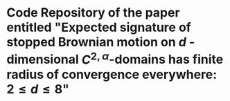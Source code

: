 #  Code Repository of the paper entitled "Expected signature of stopped Brownian motion on $d$ -dimensional $C^{2, \alpha}$-domains has finite radius of convergence everywhere: $2\leq d \leq 8$"
